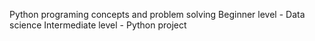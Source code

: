 Python programing concepts and problem solving Beginner level  -  Data science 
Intermediate level  -  Python project 

